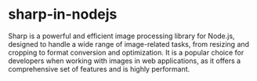 # sharp-in-nodejs
Sharp is a powerful and efficient image processing library for Node.js, designed to handle a wide range of image-related tasks, from resizing and cropping to format conversion and optimization. It is a popular choice for developers when working with images in web applications, as it offers a comprehensive set of features and is highly performant. 
